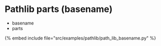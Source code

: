 # Pathlib parts (basename)


* basename
* parts

{% embed include file="src/examples/pathlib/path_lib_basename.py" %}



